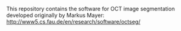 This repository contains the software for OCT image segmentation developed originally by Markus Mayer:
http://www5.cs.fau.de/en/research/software/octseg/
